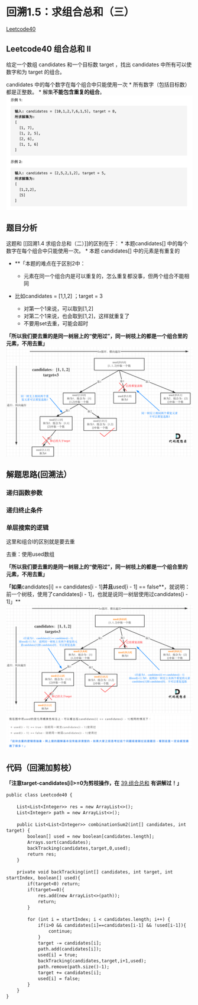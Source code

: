 # 回溯1.5：求组合总和（三）

[Leetcode40](https://leetcode-cn.com/problems/combination-sum-ii/)

## Leetcode40 组合总和 II
给定一个数组 candidates 和一个目标数 target ，找出 candidates 中所有可以使数字和为 target 的组合。

candidates 中的每个数字在每个组合中只能使用一次
	* 所有数字（包括目标数）都是正整数。
	* 解集**不能包含重复的组合**。 
![](%E5%9B%9E%E6%BA%AF1.5%EF%BC%9A%E6%B1%82%E7%BB%84%E5%90%88%E6%80%BB%E5%92%8C%EF%BC%88%E4%B8%89%EF%BC%89/%E6%88%AA%E5%B1%8F2021-03-28%2022.45.06.png)
## 题目分析
这题和 [[回溯1.4 求组合总和（二）]]的区别在于：
	* 本题candidates[] 中的每个数字在每个组合中只能使用一次。
	* 本题 candidates[] 中的元素是有重复的

* **「本题的难点在于区别2中：                                                                                                                                                                                                                                                                                                                                                                                                   
	* 元素在同一个组合内是可以重复的，怎么重复都没事，但两个组合不能相同

* 比如candidates = [1,1,2] ；target = 3
	* 对第一个1来说，可以取到[1,2]
	* 对第二个1来说，也会取到[1,2]，这样就重复了
	* 不要用set去重，可能会超时

**「所以我们要去重的是同一树层上的“使用过”，同一树枝上的都是一个组合里的元素，不用去重」**
![](%E5%9B%9E%E6%BA%AF1.5%EF%BC%9A%E6%B1%82%E7%BB%84%E5%90%88%E6%80%BB%E5%92%8C%EF%BC%88%E4%B8%89%EF%BC%89/4D74FB21-011C-4695-B617-4822FCF71C35.png)

## 解题思路(回溯法）
### 递归函数参数
### 递归终止条件
### 单层搜索的逻辑
这里和组合I的区别就是要去重

去重：使用used数组

**「所以我们要去重的是同一树层上的“使用过”，同一树枝上的都是一个组合里的元素，不用去重」**
	
**「如果**candidates[i] == candidates[i - 1]**并且**used[i - 1] == false**，就说明：前一个树枝，使用了candidates[i - 1]，也就是说同一树层使用过candidates[i - 1]」**
![](%E5%9B%9E%E6%BA%AF1.5%EF%BC%9A%E6%B1%82%E7%BB%84%E5%90%88%E6%80%BB%E5%92%8C%EF%BC%88%E4%B8%89%EF%BC%89/97F294DB-9E75-429A-BCBB-B95A8510D9DD.png)
![](%E5%9B%9E%E6%BA%AF1.5%EF%BC%9A%E6%B1%82%E7%BB%84%E5%90%88%E6%80%BB%E5%92%8C%EF%BC%88%E4%B8%89%EF%BC%89/%E6%88%AA%E5%B1%8F2021-03-28%2023.00.19.png)

## 代码（回溯加剪枝）
**「注意target-candidates[i]>=0为剪枝操作，在** [39.组合总和](https://mp.weixin.qq.com/s?__biz=MzUxNjY5NTYxNA==&mid=2247485343&idx=1&sn=2c7e259454411002d2c6e0e39cc0b939&scene=21#wechat_redirect) **有讲解过！」**
```
public class Leetcode40 {

    List<List<Integer>> res = new ArrayList<>();
    List<Integer> path = new ArrayList<>();

    public List<List<Integer>> combinationSum2(int[] candidates, int target) {
        boolean[] used = new boolean[candidates.length];
        Arrays.sort(candidates);
        backTracking(candidates,target,0,used);
        return res;
    }

    private void backTracking(int[] candidates, int target, int startIndex, boolean[] used){
        if(target<0) return;
        if(target==0){
            res.add(new ArrayList<>(path));
            return;
        }

        for (int i = startIndex; i < candidates.length; i++) {
            if(i>0 && candidates[i]==candidates[i-1] && !used[i-1]){
                continue;
            }
            target -= candidates[i];
            path.add(candidates[i]);
            used[i] = true;
            backTracking(candidates,target,i+1,used);
            path.remove(path.size()-1);
            target += candidates[i];
            used[i] = false;
        }
    }
}

```
